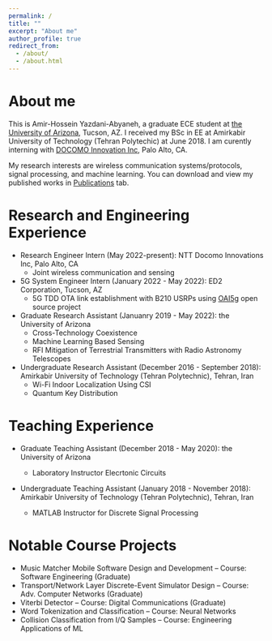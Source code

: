 ```yaml
---
permalink: /
title: ""
excerpt: "About me"
author_profile: true
redirect_from: 
  - /about/
  - /about.html
---
```


About me
=========
This is Amir-Hossein Yazdani-Abyaneh, a graduate ECE student at [the University of Arizona](https://www.arizona.edu/), Tucson, AZ. I received my BSc in EE at Amirkabir University of Technology (Tehran Polytechic) at June 2018. I am curently interning with [DOCOMO Innovation Inc](https://www.docomoinnovations.com/), Palo Alto, CA.

My research interests are wireless communication systems/protocols, signal processing, and machine learning. You can download and view my published works in [Publications](https://amirhya.github.io/amir.github.io//publications/) tab.




<!--
<div align="center">
<img src="https://amirhya.github.io/amir.github.io//images/profile.jpg">
</div>
<br/>
 -->


Research and Engineering Experience
======
* Research Engineer Intern (May 2022-present): NTT Docomo Innovations Inc, Palo Alto, CA
  * Joint wireless communication and sensing
* 5G System Engineer Intern (January 2022 - May 2022): ED2 Corporation, Tucson, AZ
  * 5G TDD OTA link establishment with B210 USRPs using [OAI5g](https://gitlab.eurecom.fr/oai/openairinterface5g) open source project
* Graduate Research Assistant (Januanry 2019 - May 2022): the University of Arizona
  * Cross-Technology Coexistence 
  * Machine Learning Based Sensing
  * RFI Mitigation of Terrestrial Transmitters with Radio Astronomy Telescopes
* Undergraduate Research Assistant (December 2016 - September 2018): Amirkabir University of Technology (Tehran Polytechnic), Tehran, Iran
  * Wi-Fi Indoor Localization Using CSI
  * Quantum Key Distribution

Teaching Experience
======

* Graduate Teaching Assistant (December 2018 - May 2020): the University of Arizona
  * Laboratory Instructor Elecrtonic Circuits

* Undergraduate Teaching Assistant (January 2018 - November 2018): Amirkabir University of Technology (Tehran Polytechnic), Tehran, Iran
  * MATLAB Instructor for Discrete Signal Processing
  

Notable Course Projects
======
* Music Matcher Mobile Software Design and Development – Course: Software Engineering (Graduate)
* Transport/Network Layer Discrete-Event Simulator Design – Course: Adv. Computer Networks (Graduate)
* Viterbi Detector – Course: Digital Communications (Graduate)
* Word Tokenization and Classification – Course: Neural Networks
* Collision Classification from I/Q Samples – Course: Engineering Applications of ML




